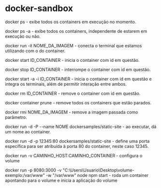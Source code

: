 # docker-sandbox

docker ps - exibe todos os containers em execução no momento.

docker ps -a - exibe todos os containers, independente de estarem em execução ou não.

docker run -it NOME_DA_IMAGEM - conecta o terminal que estamos utilizando com o do container.

docker start ID_CONTAINER - inicia o container com id em questão.

docker stop ID_CONTAINER - interrompe o container com id em questão.

docker start -a -i ID_CONTAINER - inicia o container com id em questão e integra os terminais, além de permitir interação entre ambos.

docker rm ID_CONTAINER - remove o container com id em questão.

docker container prune - remove todos os containers que estão parados.

docker rmi NOME_DA_IMAGEM - remove a imagem passada como parâmetro.

docker run -d -P --name NOME dockersamples/static-site - ao executar, dá um nome ao container.

docker run -d -p 12345:80 dockersamples/static-site - define uma porta específica para ser atribuída à porta 80 do container, neste caso 12345.

docker run -v CAMINHO_HOST:CAMINHO_CONTAINER - configura o volume

docker run -p 8080:3000 -v "C:\Users\Usuario\Desktop\volume-exemplo:/var/www" -w "/var/www" node npm start - roda um container apontando para o volume e inicia a aplicação do volume

